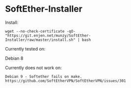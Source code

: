 # SoftEther-Installer

Install:
```
wget --no-check-certificate -qO- "https://git.enjen.net/munzy/SoftEther-Installer/raw/master/install.sh" | bash
```

Currently tested on:

  Debian 8


Currently does not work on:

    Debian 9 - Softether fails on make. https://github.com/SoftEtherVPN/SoftEtherVPN/issues/301